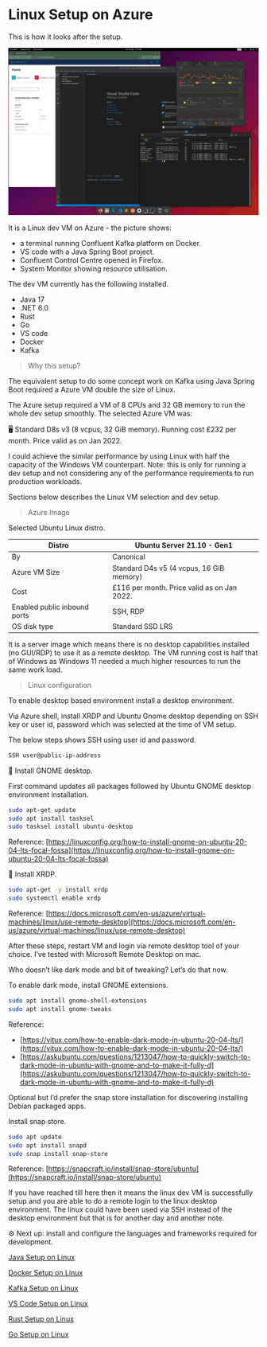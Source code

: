 # Linux Setup on Azure

This is how it looks after the setup.

![Untitled](Linux%20Setup%20on%20Azure%207100b190bfac4cc2a089ec436d50a95b/Untitled.png)

It is a Linux dev VM on Azure - the picture shows:

- a terminal running Confluent Kafka platform on Docker.
- VS code with a Java Spring Boot project.
- Confluent Control Centre opened in Firefox.
- System Monitor showing resource utilisation.

The dev VM currently has the following installed.

- Java 17
- .NET 6.0
- Rust
- Go
- VS code
- Docker
- Kafka

> Why this setup?
> 

The equivalent setup to do some concept work on Kafka using Java Spring Boot required a Azure VM double the size of Linux. 

The Azure setup required a VM of 8 CPUs and 32 GB memory to run the whole dev setup smoothly. The selected Azure VM was:

<aside>
🖥️ Standard D8s v3 (8 vcpus, 32 GiB memory). Running cost £232 per month.
Price valid as on Jan 2022.

</aside>

I could achieve the similar performance by using Linux with half the capacity of the Windows VM counterpart. Note: this is only for running a dev setup and not considering any of the performance requirements to run production workloads.

Sections below describes the Linux VM selection and dev setup.

> Azure Image
> 

Selected Ubuntu Linux distro.

| Distro | Ubuntu Server 21.10 - Gen1 |
| --- | --- |
| By | Canonical |
| Azure VM Size | Standard D4s v5 (4 vcpus, 16 GiB memory) |
| Cost | £116 per month. Price valid as on Jan 2022. |
| Enabled public inbound ports | SSH, RDP |
| OS disk type | Standard SSD LRS |

It is a server image which means there is no desktop capabilities installed (no GUI/RDP) to use it as a remote desktop. The VM running cost is half that of Windows as Windows 11 needed a much higher resources to run the same work load.

> Linux configuration
> 

To enable desktop based environment install a desktop environment.

Via Azure shell, install XRDP and Ubuntu Gnome desktop depending on SSH key or user id, password which was selected at the time of VM setup. 

The below steps shows SSH using user id and password.

```bash
SSH user@public-ip-address
```

🔶 Install GNOME desktop.

First command updates all packages followed by Ubuntu GNOME desktop environment installation.

```bash
sudo apt-get update
sudo apt install tasksel
sudo tasksel install ubuntu-desktop
```

Reference: [https://linuxconfig.org/how-to-install-gnome-on-ubuntu-20-04-lts-focal-fossa](https://linuxconfig.org/how-to-install-gnome-on-ubuntu-20-04-lts-focal-fossa)

🔶 Install XRDP.

```bash
sudo apt-get -y install xrdp
sudo systemctl enable xrdp
```

Reference:  [https://docs.microsoft.com/en-us/azure/virtual-machines/linux/use-remote-desktop](https://docs.microsoft.com/en-us/azure/virtual-machines/linux/use-remote-desktop)

After these steps, restart VM and login via remote desktop tool of your choice. I’ve tested with Microsoft Remote Desktop on mac.

Who doesn’t like dark mode and bit of tweaking? Let’s do that now.

To enable dark mode, install GNOME extensions.

```bash
sudo apt install gnome-shell-extensions
sudo apt install gnome-tweaks
```

Reference: 

- [https://vitux.com/how-to-enable-dark-mode-in-ubuntu-20-04-lts/](https://vitux.com/how-to-enable-dark-mode-in-ubuntu-20-04-lts/)
- [https://askubuntu.com/questions/1213047/how-to-quickly-switch-to-dark-mode-in-ubuntu-with-gnome-and-to-make-it-fully-d](https://askubuntu.com/questions/1213047/how-to-quickly-switch-to-dark-mode-in-ubuntu-with-gnome-and-to-make-it-fully-d)

Optional but I’d prefer the snap store installation for discovering installing Debian packaged apps.

Install snap store.

```bash
sudo apt update
sudo apt install snapd
sudo snap install snap-store
```

Reference: [https://snapcraft.io/install/snap-store/ubuntu](https://snapcraft.io/install/snap-store/ubuntu)

If you have reached till here then it means the linux dev VM is successfully setup and you are able to do a remote login to the linux desktop environment. The linux could have been used via SSH instead of the desktop environment but that is for another day and another note.

⚙️ Next up: install and configure the languages and frameworks required for development.

[Java Setup on Linux](Linux%20Setup%20on%20Azure%207100b190bfac4cc2a089ec436d50a95b/Java%20Setup%20on%20Linux%2036774edcda1343ae9bb9cfde10cdba6c.md)

[Docker Setup on Linux](Linux%20Setup%20on%20Azure%207100b190bfac4cc2a089ec436d50a95b/Docker%20Setup%20on%20Linux%20b60c631d0f0b40288a4bb64b6aac82c8.md)

[Kafka Setup on Linux](Linux%20Setup%20on%20Azure%207100b190bfac4cc2a089ec436d50a95b/Kafka%20Setup%20on%20Linux%2013001e06272949d8ab85130d54c98e62.md)

[VS Code Setup on Linux](Linux%20Setup%20on%20Azure%207100b190bfac4cc2a089ec436d50a95b/VS%20Code%20Setup%20on%20Linux%20e92fb84f2c914205bb007c42a40d0d98.md)

[Rust Setup on Linux](Linux%20Setup%20on%20Azure%207100b190bfac4cc2a089ec436d50a95b/Rust%20Setup%20on%20Linux%2060e78ad557de49dcbb2e1c36cf243ef8.md)

[Go Setup on Linux](Linux%20Setup%20on%20Azure%207100b190bfac4cc2a089ec436d50a95b/Go%20Setup%20on%20Linux%2048d8dc5ba5d34a538c2baee6dd935aef.md)